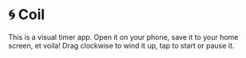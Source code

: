 # 🌀 Coil

This is a visual timer app. Open it on your phone, save it to your home screen, et voila! Drag clockwise to wind it up, tap to start or pause it.
